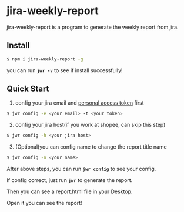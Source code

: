 # jira-weekly-report

jira-weekly-report is a program to generate the weekly report from jira.

## Install

```bash
$ npm i jira-weekly-report -g
```

you can run **`jwr -v`** to see if install successfully!

## Quick Start

1. config your jira email and [personal access token](https://confluence.atlassian.com/enterprise/using-personal-access-tokens-1026032365.html) first

```bash
$ jwr config -e <your email> -t <your token>
```

2. config your jira host(if you work at shopee, can skip this step)

```bash
$ jwr config -h <your jira host>
```

3. (Optional)you can config name to change the report title name

```bash
$ jwr config -n <your name>
```

After above steps, you can run **`jwr config`** to see your config.

If config correct, just run **`jwr`** to generate the report.

Then you can see a report.html file in your Desktop.

Open it you can see the report!